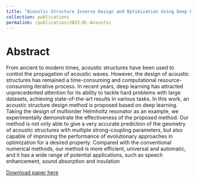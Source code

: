 ```yaml
---
title: "Acoustic Structure Inverse Design and Optimization Using Deep Learning"
collection: publications
permalink: /publication/2023-DL-Acoustic
---
```


Abstract
======
From ancient to modern times, acoustic structures have been used to control the propagation of acoustic waves. However, the design of acoustic structures has remained a time-consuming and computational resource-consuming iterative process. In recent years, deep learning has attracted unprecedented attention for its ability to tackle hard problems with large datasets, achieving state-of-the-art results in various tasks. In this work, an acoustic structure design method is proposed based on deep learning. Taking the design of multiorder Helmholtz resonator as an example, we experimentally demonstrate the effectiveness of the proposed method. Our method is not only able to give a very accurate prediction of the geometry of acoustic structures with multiple strong-coupling parameters, but also capable of improving the performance of evolutionary approaches in optimization for a desired property. Compared with the conventional numerical methods, our method is more efficient, universal and automatic, and it has a wide range of potential applications, such as speech enhancement, sound absorption and insulation

[Download paper here](https://github.com/sunxvecong/sunxvecong.github.io/blob/master/files/DL_Acoustic.pdf)
